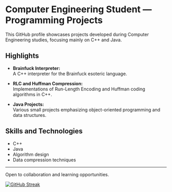 # Computer Engineering Student — Programming Projects

This GitHub profile showcases projects developed during Computer Engineering studies, focusing mainly on C++ and Java.

## Highlights

- **Brainfuck Interpreter:**  
  A C++ interpreter for the Brainfuck esoteric language.

- **RLC and Huffman Compression:**  
  Implementations of Run-Length Encoding and Huffman coding algorithms in C++.

- **Java Projects:**  
  Various small projects emphasizing object-oriented programming and data structures.

## Skills and Technologies

- C++
- Java
- Algorithm design
- Data compression techniques

---

Open to collaboration and learning opportunities.

[![GitHub Streak](https://streak-stats.demolab.com?user=msanz59&theme=dark&hide_border=true&locale=es&date_format=j%2Fn%5B%2FY%5D&mode=weekly)](https://git.io/streak-stats)
